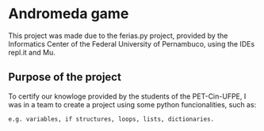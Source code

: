 # Andromeda game
This project was made due to the ferias.py project, provided by the Informatics Center of the Federal University of Pernambuco, using the IDEs repl.it and Mu.

## Purpose of the project
To certify our knowloge provided by the students of the PET-Cin-UFPE, I was in a team to create a project using some python funcionalities, such as:
```
e.g. variables, if structures, loops, lists, dictionaries.
```

### 
